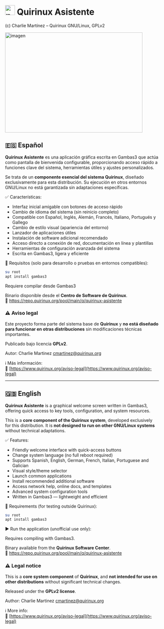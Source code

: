
# <img width="32" alt="notify" src="https://github.com/user-attachments/assets/dc2c2a9a-1cc2-45e0-b586-60485f25ad2a" /> Quirinux Asistente

(c) Charlie Martínez – Quirinux GNU/Linux, GPLv2  

<img width="450" height="327" alt="imagen" src="https://github.com/user-attachments/assets/65cb4b12-12ea-47e5-af43-b183e39920f1" />

## 🇪🇸 Español  
**Quirinux Asistente** es una aplicación gráfica escrita en Gambas3 que actúa como pantalla de bienvenida configurable, proporcionando acceso rápido a funciones clave del sistema, herramientas útiles y ajustes personalizados.  

Se trata de un **componente esencial del sistema Quirinux**, diseñado exclusivamente para esta distribución. Su ejecución en otros entornos GNU/Linux no está garantizada sin adaptaciones específicas.  

✅ Características:

- Interfaz inicial amigable con botones de acceso rápido  
- Cambio de idioma del sistema (sin reinicio completo)  
- Compatible con Español, Inglés, Alemán, Francés, Italiano, Portugués y Gallego  
- Cambio de estilo visual (apariencia del entorno)  
- Lanzador de aplicaciones útiles  
- Instalación de software adicional recomendado  
- Acceso directo a conexión de red, documentación en línea y plantillas  
- Herramientas de configuración avanzada del sistema  
- Escrita en Gambas3, ligera y eficiente  

🔧 Requisitos (solo para desarrollo o pruebas en entornos compatibles):

```bash
su root
apt install gambas3
```
Requiere compilar desde Gambas3

Binario disponible desde el **Centro de Software de Quirinux**.  
🔗 https://repo.quirinux.org/pool/main/q/quirinux-asistente

### ⚠️ Aviso legal  
Este proyecto forma parte del sistema base de **Quirinux** y **no está diseñado para funcionar en otras distribuciones** sin modificaciones técnicas importantes.  

Publicado bajo licencia **GPLv2**.  

Autor: Charlie Martinez <cmartinez@quirinux.org>

ℹ️ Más información:  
🔗 [https://www.quirinux.org/aviso-legal](https://www.quirinux.org/aviso-legal)

---

## 🇬🇧 English  
**Quirinux Asistente** is a graphical welcome screen written in Gambas3, offering quick access to key tools, configuration, and system resources.  

This is a **core component of the Quirinux system**, developed exclusively for this distribution. It is **not designed to run on other GNU/Linux systems** without technical adaptations.  

✅ Features:

- Friendly welcome interface with quick-access buttons  
- Change system language (no full reboot required)  
- Supports Spanish, English, German, French, Italian, Portuguese and Galician  
- Visual style/theme selector  
- Launch common applications  
- Install recommended additional software  
- Access network help, online docs, and templates  
- Advanced system configuration tools  
- Written in Gambas3 — lightweight and efficient  

🔧 Requirements (for testing outside Quirinux):

```bash
su root
apt install gambas3
```

▶️ Run the application (unofficial use only):

Requires compiling with Gambas3.

Binary available from the **Quirinux Software Center**.  
🔗 https://repo.quirinux.org/pool/main/q/quirinux-asistente

### ⚠️ Legal notice  
This is a **core system component** of **Quirinux**, and **not intended for use on other distributions** without significant technical changes.  

Released under the **GPLv2 license**.  

Author: Charlie Martinez <cmartinez@quirinux.org>

ℹ️ More info:  
🔗 [https://www.quirinux.org/aviso-legal](https://www.quirinux.org/aviso-legal)
